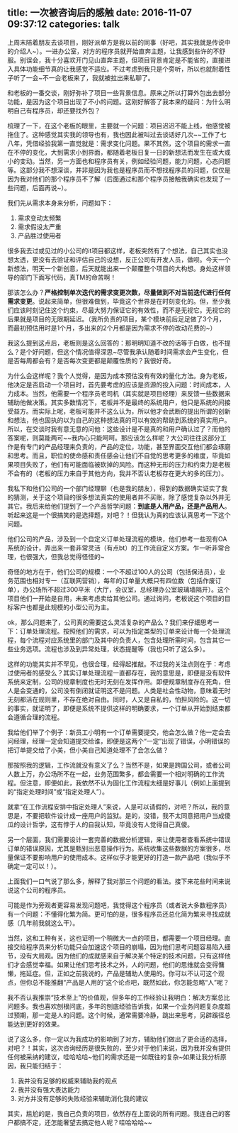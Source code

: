 title: 一次被咨询后的感触
date: 2016-11-07 09:37:12
categories: talk
---

上周末陪着朋友去谈项目，刚好派单方是我以前的同事（好吧，其实我就是传说中的介绍人~）。一进办公室，对方的程序员就开始直奔主题，让我感到些许的不舒服。别误会，我十分喜欢开门见山直奔主题，但项目背景肯定是不能省的，直接进入具体功能细节真的让我感觉不适应。不过考虑到我只是个旁听，所以也就耐着性子听了一会~不一会老板来了，我就被拉出来私聊了。
<!--more-->
和老板的一番交谈，刚好弥补了项目一些背景信息。原来之所以打算外包出去部分功能，是因为这个项目出现了不小的问题。这刚好解答了我本来的疑问：为什么明明自己有程序员，却还要找外包？

梳理了一下，在这个老板的眼里，主要就一个问题：项目迟迟不能上线，他感觉被拖住了。这种感觉其实我的领导也有，我也因此被叫过去谈话好几次~~工作了七八年，凭借经验我第一直觉就是：需求变化问题。果不其然，这个项目的需求一直在不停的变化，大到需求小到界面，都随着老板日复一日的新想法而发生在或大或小的变动。当然，另一方面也和程序员有关，例如经验问题，能力问题，心态问题等。这部分我不想深谈，并非是因为我也是程序员而不想找程序员的问题，仅仅是因为我对他们的那个程序员不了解（后面通过和那个程序员接触我确实也发现了一些问题，后面再说~）。

我们先从需求本身来分析，问题如下：

1. 需求变动太频繁
2. 需求假设太严重
3. 产品胜过使用者

很多我去过或见过的小公司的it项目都这样，老板突然有了个想法，自己其实也没想太透，更没有去验证和评估自己的设想，反正公司有开发人员，做呗。今天一个新想法，明天一个新创意，后天就能出来一个颠覆整个项目的大构想。身处这样领导的部门下面写代码，真TM的命苦啊！

那该怎么办？**严格控制单次迭代的需求变更次数，尽量做到不对当前迭代进行任何需求变更**。说起来简单，但很难做到，毕竟这个世界是在时刻变化的。但，至少我们应该时刻记住这个约束，尽最大努力保证它的有效性，而不是无视它。无视它的后果就是项目的无限期延迟。（我所负责的项目，某个模块前后足足做了3个月，而最初预估用时是1个月，多出来的2个月都是因为需求不停的改动花费的~）

我这么提到这点后，老板则是这么回答的：那明明知道不改的话等于白做，也不提么？是个好问题，但这个情况值得深思~尽管我承认随着时间需求会产生变化，但是否每周都会有？是否每次变更都是颠覆性质的？我很好奇。

为什么会这样呢？我个人觉得，是因为成本预估没有有效的量化方法。身为老板，他决定是否启动一个项目时，首先要考虑的应该是资源的投入问题：时间成本，人力成本。当然，他需要一个程序员老司机（其实就是项目经理）来反馈一些数据来辅助他做决策。其实多数情况下，老板并不是最终的系统用户，他只是系统的间接受益方。而实际上呢，老板可能并不这么认为，所以他才会武断的提出所谓的创新和想法，他也固执的以为自己的这种想法真的可以有效的帮助到系统的真实用户。所以，在交谈时我有意无意的问他：这些设计是不是真的和用户确认过了？而他的答案呢，则莫能两可~~我内心只能呵呵。那应该怎么样呢？大公司往往这部分工作是有专门的产品经理来负责的，产品的定位，功能，甚至界面交互他们都会琢磨和思考。而且，职位的使命感和责任感会让他们不自觉的思考更多的维度，毕竟如果项目失败了，他们有可能面临被砍掉的风险。而这种无形的压力和约束力是老板不会有的（老板的压力来自于其他方向，我并不否认老板存在更大的多的压力）。

我私下和他们公司的一个部门经理聊（也是我的朋友），得到的数据确实证实了我的猜测，关于这个项目的很多想法真实的使用者并不买账，除了感觉复杂以外并无其它。我后来给他们提到了一个产品哲学问题：**到底是人用产品，还是产品用人**。听起来这是一个很搞笑的是选择题，对吧？！但我认为真的应该认真思考一下这个问题。

他们公司的产品，涉及到一个自定义订单处理流程的模块，他们参考一些现有OA系统的设计，弄出来一套非常灵活（有点bt）的工作流自定义方案。乍一听非常合理，也很强大，但我总觉得怪怪的~

奇怪的地方在于，他们公司的规模：一个不超过100人的公司（包括保洁员），业务范围也相对专一（互联网营销），每年的订单量大概只有四位数（包括作废订单），办公场所不超过300平米（大厅，会议室，总经理办公室玻璃墙隔开）。这个项目他们一开始是自用，未来考虑卖给其他公司。通过询问，老板说这个项目的目标客户也都是此规模的小型公司为主。

ok，那么问题来了，公司真的需要这么灵活复杂的产品么？我们来仔细思考一下：订单处理流程。按照他们的需求，可以为指定类型的订单来设计每一个处理流程，每个流程对应系统里的部门及其中的负责人，包含处理所需时间，包含其它一些业务选项。流程也涉及到异常处理，状态提醒等（我也只听了这么多）。

这样的功能其实并不罕见，也很合理，经得起推敲。不过我的关注点则在于：考虑过使用者的感受么？其实订单处理流程一直都存在，我的意思是，即便是没有软件系统来定制，公司的规章制度也无时无刻在发挥作用。即便规章制度存在死角，但人是会变通的，公司没有倒闭就证明这不是问题。人类是社会性动物，意味着无时无刻都活在规则里，不存在绝对自由。同时，人又是自私的，怕担风险的。这一切的事实，就证明了，即便是系统不提供这样的明确要求，一个订单从开始到结束都会遵循合理的流程。

我给他们举了个例子：新员工小明有一个订单需要提交，他会怎么做？他一定会去问经理，经理一定会知道提交给谁，即便是这两个“一定”出现了错误，小明错误的把订单提交给了小美，但小美自己知道处理不了会怎么做？

那按照我的逻辑，工作流就没有意义了么？当然不是，如果是跨国公司，或者公司人数上万，办公场所不在一起，业务范围繁多，都会需要一个相对明确的工作流程。但注意，即便如此，我依然不认为固化工作流程太细是好事儿（例如上面提到的“指定处理时间”或“指定处理人”）。

就拿“在工作流程安排中指定处理人”来说，人是可以请假的，对吧？所以，我的意思是，不要把软件设计成一座用户的监狱。是的，没错，我不太同意把用户当成傻瓜的设计哲学，这有悖于人的自我认知，毕竟没有人觉得自己真傻。

另一个层面，我们需要设计一套完善的数据分析逻辑，来让使用者查看系统中错误订单的错误原因，尤其是甄别出恶意操作行为。系统收集这些数据的方案很多，尽量保证不要影响用户的使用成本。这样似乎才能更好的打造一款产品吧（我似乎不确定一定可以！）。

上面我们一口气说了那么多，解释了我对那三个问题的看法。接下来花些时间来说说这个公司的程序员。

可能是作为旁观者更容易发现问题吧，我觉得这个程序员（或者说大多数程序员）有一个问题：不懂得化繁为简。更可怕的是，很多程序员还总化简为繁来寻找成就感（几年前我就这么干）。

当然，这和工种有关，这也证明一个稍微大一点的项目，都需要一个项目经理。直接交给程序员来分析功能只会加速这个项目的崩塌，因为他们思考问题容易陷入细节，没有大局观。因为他们的成就感来自于解决某个特定的技术问题，只有这样他们才会感觉幸福。如果让他们思考技术之外，人的问题，他们的思维就会变得慵懒，拖延症。但，正如之前我说的，产品是辅助人使用的。你可以不认可这个观点，但你总不能推翻“产品是人用的”这个论点吧，既然如此，你怎能忽略“人”呢？

我不否认我推崇“技术至上”的价值观，但多年的工作经验让我明白：解决方案总比问题多。我也喜欢刨根问底，多年的刨底经验告诉我，如果一个业务问题复杂度超过预期，那一定是人的问题。这个时候，通常需要冷静，跳出来思考，另辟蹊径总能达到更好的效果。

说了这么多，你一定以为我成功的影响到了对方，辅助他们做出了更合适的选择，对吧？！其实，这次咨询经历是很失败的，至少对于他们来说，因为我并没有提供任何被采纳的建议，哇哈哈哈~他们的需求还是一如既往的复杂~如果让我分析原因，我只能归结于：

1. 我并没有足够的权威来辅助我的观点
2. 我并没有强大表达能力
3. 对方并没有足够的失败经验来辅助消化我的建议

其实，尴尬的是，我自己负责的项目，依然存在上面说的所有问题。我连自己的客户都搞不定，还怎能奢望去搞定他人呢？哇哈哈哈~~
